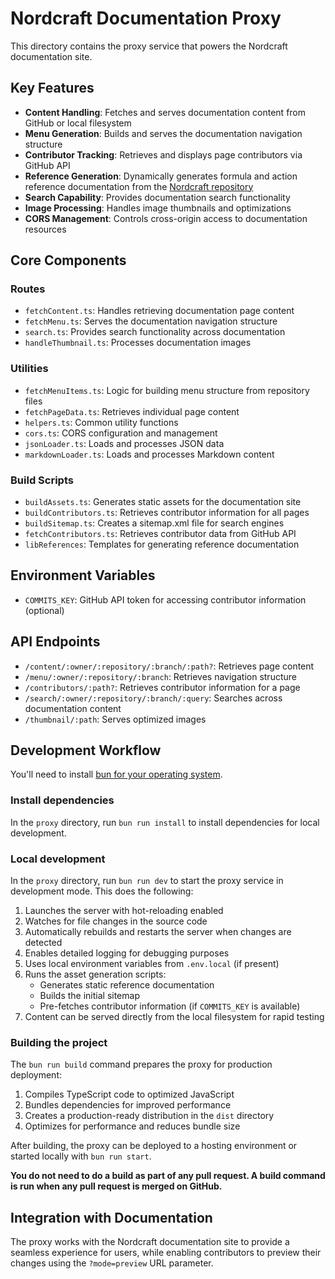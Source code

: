 # Nordcraft Documentation Proxy

This directory contains the proxy service that powers the Nordcraft documentation site. 

## Key Features

- **Content Handling**: Fetches and serves documentation content from GitHub or local filesystem
- **Menu Generation**: Builds and serves the documentation navigation structure
- **Contributor Tracking**: Retrieves and displays page contributors via GitHub API
- **Reference Generation**: Dynamically generates formula and action reference documentation from the [Nordcraft repository](https://github.com/nordcraftengine/nordcraft)
- **Search Capability**: Provides documentation search functionality
- **Image Processing**: Handles image thumbnails and optimizations
- **CORS Management**: Controls cross-origin access to documentation resources

## Core Components

### Routes

- `fetchContent.ts`: Handles retrieving documentation page content
- `fetchMenu.ts`: Serves the documentation navigation structure
- `search.ts`: Provides search functionality across documentation
- `handleThumbnail.ts`: Processes documentation images

### Utilities

- `fetchMenuItems.ts`: Logic for building menu structure from repository files
- `fetchPageData.ts`: Retrieves individual page content
- `helpers.ts`: Common utility functions
- `cors.ts`: CORS configuration and management
- `jsonLoader.ts`: Loads and processes JSON data
- `markdownLoader.ts`: Loads and processes Markdown content

### Build Scripts

- `buildAssets.ts`: Generates static assets for the documentation site
- `buildContributors.ts`: Retrieves contributor information for all pages
- `buildSitemap.ts`: Creates a sitemap.xml file for search engines
- `fetchContributors.ts`: Retrieves contributor data from GitHub API
- `libReferences`: Templates for generating reference documentation

## Environment Variables

- `COMMITS_KEY`: GitHub API token for accessing contributor information (optional)

## API Endpoints

- `/content/:owner/:repository/:branch/:path?`: Retrieves page content
- `/menu/:owner/:repository/:branch`: Retrieves navigation structure
- `/contributors/:path?`: Retrieves contributor information for a page
- `/search/:owner/:repository/:branch/:query`: Searches across documentation content
- `/thumbnail/:path`: Serves optimized images

## Development Workflow

You'll need to install [bun for your operating system](https://bun.sh/docs/installation).

### Install dependencies

In the `proxy` directory, run `bun run install` to install dependencies for local development.

### Local development

In the `proxy` directory, run `bun run dev` to start the proxy service in development mode. This does the following:

1. Launches the server with hot-reloading enabled
2. Watches for file changes in the source code
3. Automatically rebuilds and restarts the server when changes are detected
4. Enables detailed logging for debugging purposes
5. Uses local environment variables from `.env.local` (if present)
6. Runs the asset generation scripts:
   - Generates static reference documentation
   - Builds the initial sitemap
   - Pre-fetches contributor information (if `COMMITS_KEY` is available)
7. Content can be served directly from the local filesystem for rapid testing

### Building the project

The `bun run build` command prepares the proxy for production deployment:

1. Compiles TypeScript code to optimized JavaScript
2. Bundles dependencies for improved performance
3. Creates a production-ready distribution in the `dist` directory
4. Optimizes for performance and reduces bundle size

After building, the proxy can be deployed to a hosting environment or started locally with `bun run start`.

**You do not need to do a build as part of any pull request. A build command is run when any pull request is merged on GitHub.**

## Integration with Documentation

The proxy works with the Nordcraft documentation site to provide a seamless experience for users, while enabling contributors to preview their changes using the `?mode=preview` URL parameter.
